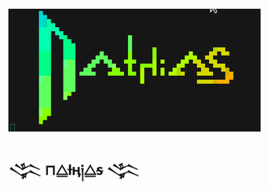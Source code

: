 ![Nathias](https://raw.githubusercontent.com/nath1as/nath1as/master/images/nths.gif)

# 𒋞 ⊓⧋ƚӊ༏⧋ᵴ 𒋞
